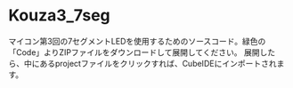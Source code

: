 # Kouza3_7seg
マイコン第3回の7セグメントLEDを使用するためのソースコード。緑色の「Code」よりZIPファイルをダウンロードして展開してください。
展開したら、中にあるprojectファイルをクリックすれば、CubeIDEにインポートされます。
